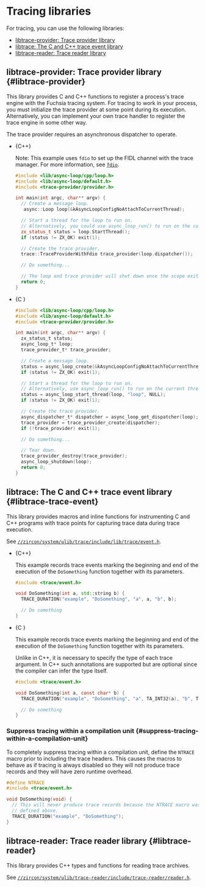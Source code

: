 # Tracing libraries

For tracing, you can use the following libraries:

* [libtrace-provider: Trace provider library](#libtrace-provider)
* [libtrace: The C and C++ trace event library](#libtrace-trace-event)
* [libtrace-reader: Trace reader library](#libtrace-reader)

## libtrace-provider: Trace provider library {#libtrace-provider}

This library provides C and C++ functions to register a process's trace
engine with the Fuchsia tracing system. For tracing to work in your process,
you must initialize the trace provider at some point during its execution.
Alternatively, you can implement your own trace handler to register the
trace engine in some other way.

The trace provider requires an asynchronous dispatcher to operate.

* {C++}

  Note: This example uses `fdio` to set up the FIDL channel with the trace
  manager. For more information, see
  [`fdio`](concepts/filesystems/life_of_an_open.md#fdio).

  ```c++
  #include <lib/async-loop/cpp/loop.h>
  #include <lib/async-loop/default.h>
  #include <trace-provider/provider.h>

  int main(int argc, char** argv) {
    // Create a message loop.
     async::Loop loop(&kAsyncLoopConfigNoAttachToCurrentThread);

    // Start a thread for the loop to run on.
    // Alternatively, you could use async_loop_run() to run on the current thread.
    zx_status_t status = loop.StartThread();
    if (status != ZX_OK) exit(1);

    // Create the trace provider.
    trace::TraceProviderWithFdio trace_provider(loop.dispatcher());

    // Do something...

    // The loop and trace provider will shut down once the scope exits.
    return 0;
  }
  ```

* {C }

  ```c
  #include <lib/async-loop/cpp/loop.h>
  #include <lib/async-loop/default.h>
  #include <trace-provider/provider.h>

  int main(int argc, char** argv) {
    zx_status_t status;
    async_loop_t* loop;
    trace_provider_t* trace_provider;

    // Create a message loop.
    status = async_loop_create(&kAsyncLoopConfigNoAttachToCurrentThread, &loop);
    if (status != ZX_OK) exit(1);

    // Start a thread for the loop to run on.
    // Alternatively, use async_loop_run() to run on the current thread.
    status = async_loop_start_thread(loop, "loop", NULL);
    if (status != ZX_OK) exit(1);

    // Create the trace provider.
    async_dispatcher_t* dispatcher = async_loop_get_dispatcher(loop);
    trace_provider = trace_provider_create(dispatcher);
    if (!trace_provider) exit(1);

    // Do something...

    // Tear down.
    trace_provider_destroy(trace_provider);
    async_loop_shutdown(loop);
    return 0;
  }
  ```

## libtrace: The C and C++ trace event library {#libtrace-trace-event}

This library provides macros and inline functions for instrumenting C and C++
programs with trace points for capturing trace data during trace execution.

See [`//zircon/system/ulib/trace/include/lib/trace/event.h`](/zircon/system/ulib/trace/include/lib/trace/event.h).

* {C++}

  This example records trace events marking the beginning and end of the
  execution of the `DoSomething` function together with its parameters.

  ```c++
  #include <trace/event.h>

  void DoSomething(int a, std::string b) {
    TRACE_DURATION("example", "DoSomething", "a", a, "b", b);

    // Do something
  }
  ```

* {C }

  This example records trace events marking the beginning and end of the
  execution of the `DoSomething` function together with its parameters.

  Unlike in C++, it is necessary to specify the type of each trace argument.
  In C++ such annotations are supported but are optional since the compiler
  can infer the type itself.

  ```c
  #include <trace/event.h>

  void DoSomething(int a, const char* b) {
    TRACE_DURATION("example", "DoSomething", "a", TA_INT32(a), "b", TA_STRING(b));

    // Do something
  }
  ```

### Suppress tracing within a compilation unit {#suppress-tracing-within-a-compilation-unit}

To completely suppress tracing within a compilation unit, define the `NTRACE`
macro prior to including the trace headers. This causes the macros to
behave as if tracing is always disabled so they will not produce trace
records and they will have zero runtime overhead.

```c
#define NTRACE
#include <trace/event.h>

void DoSomething(void) {
  // This will never produce trace records because the NTRACE macro was
  // defined above.
  TRACE_DURATION("example", "DoSomething");
}
```

## libtrace-reader: Trace reader library {#libtrace-reader}

This library provides C++ types and functions for reading trace archives.

See [`//zircon/system/ulib/trace-reader/include/trace-reader/reader.h`](/zircon/system/ulib/trace-reader/include/trace-reader/reader.h).

